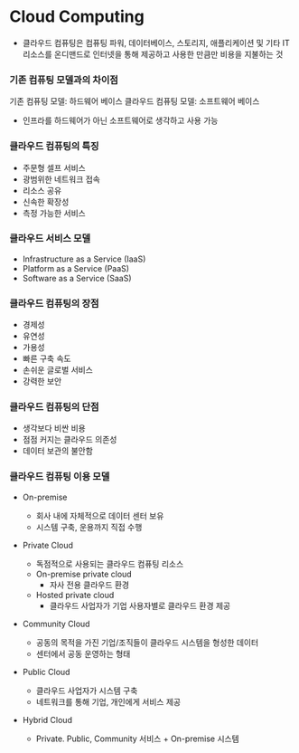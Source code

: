 # Cloud Computing
- 클라우드 컴퓨팅은 컴퓨팅 파워, 데이터베이스, 스토리지, 애플리케이션 및 기타 IT 리소스를 온디맨드로 인터넷을 통해 제공하고 사용한 만큼만 비용을 지불하는 것

### 기존 컴퓨팅 모델과의 차이점
기존 컴퓨팅 모델: 하드웨어 베이스
클라우드 컴퓨팅 모델: 소프트웨어 베이스
- 인프라를 하드웨어가 아닌 소프트웨어로 생각하고 사용 가능

### 클라우드 컴퓨팅의 특징
- 주문형 셀프 서비스
- 광범위한 네트워크 접속
- 리소스 공유
- 신속한 확장성
- 측정 가능한 서비스

### 클라우드 서비스 모델
- Infrastructure as a Service (IaaS)
- Platform as a Service (PaaS)
- Software as a Service (SaaS)

### 클라우드 컴퓨팅의 장점
- 경제성
- 유연성
- 가용성
- 빠른 구축 속도
- 손쉬운 글로벌 서비스
- 강력한 보안

### 클라우드 컴퓨팅의 단점
- 생각보다 비싼 비용
- 점점 커지는 클라우드 의존성
- 데이터 보관의 불안함

### 클라우드 컴퓨팅 이용 모델
- On-premise
  - 회사 내에 자체적으로 데이터 센터 보유
  - 시스템 구축, 운용까지 직접 수행

- Private Cloud
  - 독점적으로 사용되는 클라우드 컴퓨팅 리소스
  - On-premise private cloud
    - 자사 전용 클라우드 환경
  - Hosted private cloud
    - 클라우드 사업자가 기업 사용자별로 클라우드 환경 제공

- Community Cloud
  - 공동의 목적을 가진 기업/조직들이 클라우드 시스템을 형성한 데이터
  - 센터에서 공동 운영하는 형태

- Public Cloud
  - 클라우드 사업자가 시스템 구축
  - 네트워크를 통해 기업, 개인에게 서비스 제공

- Hybrid Cloud
  - Private. Public, Community 서비스 + On-premise 시스템